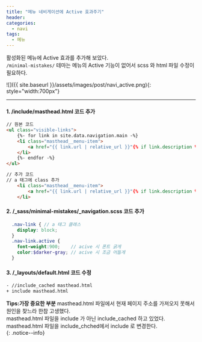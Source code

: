 ```yaml
---
title: "메뉴 네비게이션에 Active 효과주기"
header:
categories: 
  - navi
tags:
  - 메뉴
---
```


활성화된 메뉴에 Active 효과를 추가해 보았다.  
`/minimal-mistakes/` 테마는 메뉴의 Active 기능이 없어서 scss 와 html 파일 수정이 필요하다.  

![]({{ site.baseurl }}/assets/images/post/navi_active.png){: style="width:700px"}

---

#### 1. /include/masthead.html 코드 추가
```html
// 원본 코드
<ul class="visible-links">
    {%- for link in site.data.navigation.main -%}
    <li class="masthead__menu-item">
        <a href="{{ link.url | relative_url }}"{% if link.description %} title="{{ link.description }}"{% endif %}>{{ link.title }}</a>
    </li>
    {%- endfor -%}
</ul>

// 추가 코드
// a 태그에 class 추가
    <li class="masthead__menu-item">
        <a href="{{ link.url | relative_url }}"{% if link.description %} title="{{ link.description }}"{% endif %} class="nav-link {% if page.url contains link.url %}active{% endif %}">{{ link.title }}</a>
    </li>

```

#### 2. /_sass/minimal-mistakes/_navigation.scss 코드 추가

```scss
  .nav-link { // a 태그 클래스
    display: block;
  }
  .nav-link.active {
    font-weight:900;    // acive 시 폰트 굵게
    color:$darker-gray; // acive 시 조금 어둡게
  }
```

#### 3. /_layouts/default.html 코드 수정

```html
- //include_cached masthead.html
+ include masthead.html    
```



**Tips:가장 중요한 부분** masthead.html 파일에서 현재 페이지 주소를 가져오지 못해서 원인을 찾느라 한참 고생했다.  
masthead.html 파일을 include 가 아닌 include_cached 하고 있었다.  
masthead.html 파일을 include_chched에서 include 로 변경한다.  
{: .notice--info}  
